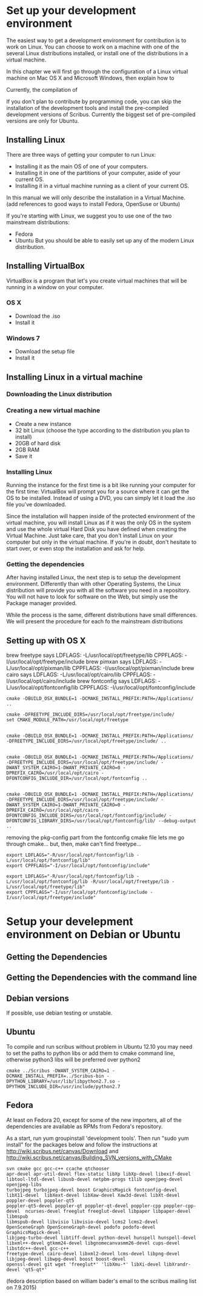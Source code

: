 # Set up your development environment

The easiest way to get a development environment for contribution is to work on Linux. You can choose to work on a machine with one of the several Linux distributions installed, or install one of the distributions in a virtual machine.

In this chapter we will first go through the configuration of a Linux virtual machine on Mac OS X and Microsoft Windows, then explain how to

Currently, the compilation of 

If you don't plan to contribute by programming code, you can skip the installation of the development tools and install the pre-compiled development versions of Scribus. Currently the biggest set of pre-compiled versions are only for Ubuntu.

## Installing Linux

There are three ways of getting your computer to run Linux:
- Installing it as the main OS of one of your computers.
- Installing it in one of the partitions of your computer, aside of your current OS.
- Installing it in a virtual machine running as a client of your current OS.

In this manual we will only describe the installation in a Virtual Machine. (add references to good ways to install Fedora, OpenSuse or Ubuntu)

If you're starting with Linux, we suggest you to use one of the two mainstream distributions:
- Fedora
- Ubuntu
But you should be able to easily set up any of the modern Linux distribution.

## Installing VirtualBox

VirtualBox is a program that let's you create virtual machines that will be running in a window on your computer.

### OS X

- Download the .iso
- Install it

### Windows 7

- Download the setup file
- Install it

## Installing Linux in a virtual machine

### Downloading the Linux distribution

### Creating a new virtual machine

- Create a new instance
- 32 bit Linux (choose the type according to the distribution you plan to install)
- 20GB of hard disk
- 2GB RAM
- Save it

### Installing Linux 

Running the instance for the first time is a bit like running your computer for the first time: VirtualBox will prompt you for a source where it can get the OS to be installed.
Instead of using a DVD, you can simply let it load the .iso file you've downloaded.

Since the installation will happen inside of the protected environment of the virtual machine, you will install Linux as if it was the only OS in the system and use the whole virtual Hard Disk you have defined when creating the Virtual Machine.
Just take care, that you don't install Linux on your computer but only in the virtual machine. If you're in doubt, don't hesitate to start over, or even stop the installation and ask for help.

### Getting the dependencies

After having installed Linux, the next step is to setup the development environment. Differently than with other Operating Systems, the Linux distribution will provide you with all the software you need in a repository. You will not have to look for software on the Web, but simply use the Package manager provided.

While the process is the same, different distributions have small differences. We will present the procedure for each fo the mainstream distributions


## Setting up with OS X

brew freetype says
LDFLAGS:  -L/usr/local/opt/freetype/lib
CPPFLAGS: -I/usr/local/opt/freetype/include
brew pimxan says
LDFLAGS:  -L/usr/local/opt/pixman/lib
CPPFLAGS: -I/usr/local/opt/pixman/include
brew cairo says
LDFLAGS:  -L/usr/local/opt/cairo/lib
CPPFLAGS: -I/usr/local/opt/cairo/include
brew fontconfig says
LDFLAGS:  -L/usr/local/opt/fontconfig/lib
CPPFLAGS: -I/usr/local/opt/fontconfig/include


	cmake -DBUILD_OSX_BUNDLE=1 -DCMAKE_INSTALL_PREFIX:PATH=/Applications/ ..

	cmake -DFREETYPE_INCLUDE_DIRS=/usr/local/opt/freetype/include/
	set CMAKE_MODULE_PATH=/usr/local/opt/freetype


	cmake -DBUILD_OSX_BUNDLE=1 -DCMAKE_INSTALL_PREFIX:PATH=/Applications/ -DFREETYPE_INCLUDE_DIRS=/usr/local/opt/freetype/include/ ..


	cmake -DBUILD_OSX_BUNDLE=1 -DCMAKE_INSTALL_PREFIX:PATH=/Applications/ -DFREETYPE_INCLUDE_DIRS=/usr/local/opt/freetype/include/ -DWANT_SYSTEM_CAIRO=1-DWANT_PRIVATE_CAIRO=0 -DPREFIX_CAIRO=/usr/local/opt/cairo -DFONTCONFIG_INCLUDE_DIR=/usr/local/opt/fontconfig ..


	cmake -DBUILD_OSX_BUNDLE=1 -DCMAKE_INSTALL_PREFIX:PATH=/Applications/ -DFREETYPE_INCLUDE_DIRS=/usr/local/opt/freetype/include/ -DWANT_SYSTEM_CAIRO=1-DWANT_PRIVATE_CAIRO=0 -DPREFIX_CAIRO=/usr/local/opt/cairo -DFONTCONFIG_INCLUDE_DIRS=/usr/local/opt/fontconfig/include/ -DFONTCONFIG_LIBRARY_DIRS=/usr/local/opt/fontconfig/lib/ --debug-output ..


removing the pkg-config part from the fontconfig cmake file lets me go through cmake...
but, then, make can't find freetype...


	export LDFLAGS="-R/usr/local/opt/fontconfig/lib -L/usr/local/opt/fontconfig/lib"
	export CPPFLAGS="-I/usr/local/opt/fontconfig/include"

	export LDFLAGS="-R/usr/local/opt/fontconfig/lib -L/usr/local/opt/fontconfig/lib -R/usr/local/opt/freetype/lib -L/usr/local/opt/freetype/lib"
	export CPPFLAGS="-I/usr/local/opt/fontconfig/include -I/usr/local/opt/freetype/include"

# Setup your develepment environment on Debian or Ubuntu

## Getting the Dependencies

## Getting the Dependencies with the command line

## Debian versions

If possible, use debian testing or unstable.

## Ubuntu

To compile and run scribus without problem in Ubuntu 12.10 you may need to set the  paths to python libs or add them to cmake command line, otherwise python3 libs will be preferred over python2

	cmake ../Scribus -DWANT_SYSTEM_CAIRO=1 -DCMAKE_INSTALL_PREFIX=../Scribus-bin -DPYTHON_LIBRARY=/usr/lib/libpython2.7.so -DPYTHON_INCLUDE_DIR=/usr/include/python2.7

## Fedora

At least on Fedora 20, except for some of the new importers, all of the dependencies are available as RPMs from Fedora's repository.

As a start, run yum groupinstall 'development tools'. Then run "sudo yum install" for the packages below and follow the instructions at http://wiki.scribus.net/canvas/Download and http://wiki.scribus.net/canvas/Building_SVN_versions_with_CMake

~~~
svn cmake gcc gcc-c++ ccache qtchooser
apr-devel apr-util-devel flex-static libXp libXp-devel libexif-devel libtool-ltdl-devel libusb-devel netpbm-progs t1lib openjpeg-devel openjpeg-libs
turbojpeg turbojpeg-devel boost GraphicsMagick fontconfig-devel libX11-devel  libXext-devel libXaw-devel Xaw3d-devel libXt-devel poppler-devel poppler-qt5 
poppler-qt5-devel poppler-qt poppler-qt-devel poppler-cpp poppler-cpp-devel  ncurses-devel freeglut freeglut-devel libpaper libpaper-devel libmspub 
libmspub-devel libvisio libvisio-devel lcms2 lcms2-devel OpenSceneGraph OpenSceneGraph-devel podofo podofo-devel GraphicsMagick-devel 
libjpeg-turbo-devel libtiff-devel python-devel hunspell hunspell-devel  libxml++-devel gtkmm24-devel libgnomecanvasmm26-devel cups-devel libstdc++-devel gcc-c++ 
freetype-devel cairo-devel libxml2-devel lcms-devel libpng-devel libjpeg-devel libwpg-devel boost boost-devel 
openssl-devel git wget 'freeglut*' 'libXmu-*' libXi-devel libXrandr-devel 'qt5-qt*'
~~~

(fedora description based on william bader's email to the scribus mailing list on 7.9.2015)
